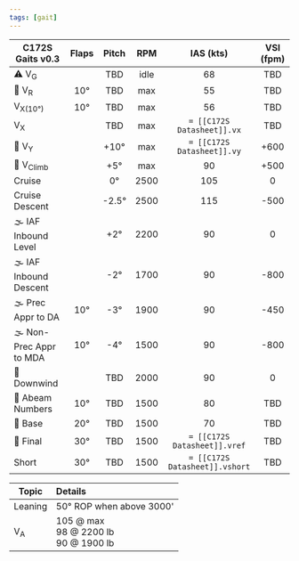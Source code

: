 ```yaml
---
tags: [gait]
---
```


| **C172S Gaits** v0.3    | **Flaps** | **Pitch** | **RPM** |         **IAS (kts)**          | **VSI (fpm)** |
| ----------------------- |:---------:|:---------:|:-------:|:------------------------------:|:-------------:|
| ⚠️ V<sub>G</sub>        |           |    TBD    |  idle   |               68               |      TBD      |
| 🛫 V<sub>R</sub>        |    10°    |    TBD    |   max   |               55               |      TBD      |
| V<sub>X(10°)</sub>      |    10°    |    TBD    |   max   |               56               |      TBD      |
| V<sub>X</sub>           |           |    TBD    |   max   |   `= [[C172S Datasheet]].vx`   |      TBD      |
| 🛫 V<sub>Y</sub>        |           |   +10°    |   max   |   `= [[C172S Datasheet]].vy`   |     +600      |
| 🛫 V<sub>Climb</sub>    |           |    +5°    |   max   |               90               |     +500      |
| Cruise                  |           |    0°     |  2500   |              105               |       0       |
| Cruise Descent          |           |  \-2.5°   |  2500   |              115               |     \-500     |
| 🌫️ IAF Inbound Level    |           |    +2°    |  2200   |               90               |       0       |
| 🌫️ IAF Inbound Descent  |           |   \-2°    |  1700   |               90               |     \-800     |
| 🌫️ Prec Appr to DA      |    10°    |   \-3°    |  1900   |               90               |     \-450     |
| 🌫️ Non-Prec Appr to MDA |    10°    |   \-4°    |  1500   |               90               |     \-800     |
| 🛬 Downwind             |           |    TBD    |  2000   |               90               |       0       |
| 🛬 Abeam Numbers        |    10°    |    TBD    |  1500   |               80               |      TBD      |
| 🛬 Base                 |    20°    |    TBD    |  1500   |               70               |      TBD      |
| 🛬 Final                |    30°    |    TBD    |  1500   |  `= [[C172S Datasheet]].vref`  |      TBD      |
| Short                   |    30°    |    TBD    |  1500   | `= [[C172S Datasheet]].vshort` |      TBD      |

| Topic              | Details                                   |
| ------------------ |:----------------------------------------- |
| Leaning            | 50° ROP when above 3000'                  | 
| V<sub>A</sub>      | 105 @ max<br>98 @ 2200 lb<br>90 @ 1900 lb |